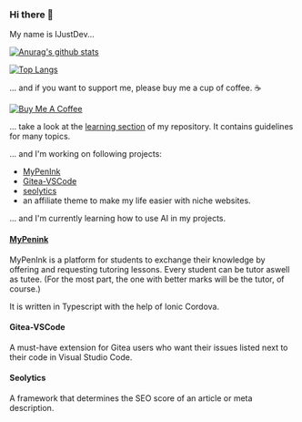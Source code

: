 ### Hi there 👋

My name is IJustDev...

[![Anurag's github stats](https://github-readme-stats.vercel.app/api?username=ijustdev&show_icons=true)](https://github.com/anuraghazra/github-readme-stats)

[![Top Langs](https://github-readme-stats.vercel.app/api/top-langs/?username=ijustdev&layout=compact)](https://github.com/anuraghazra/github-readme-stats)

... and if you want to support me, please buy me a cup of coffee. ☕

<a href="https://www.buymeacoffee.com/IJustDev" target="_blank"><img src="https://bmc-cdn.nyc3.digitaloceanspaces.com/BMC-button-images/custom_images/orange_img.png" alt="Buy Me A Coffee" style="height: auto !important;width: auto !important;" ></a>

... take a look at the [learning section](https://github.com/IJustDev/IJustDev/tree/master/learning) of my repository. It contains guidelines for many topics.

... and I'm working on following projects:
- [MyPenInk](#mypenink)
- [Gitea-VSCode](#gitea-vscode)
- [seolytics](#seolytics)
- an affiliate theme to make my life easier with niche websites.

... and I'm currently learning how to use AI in my projects.


#### [MyPenink][mypenink-app]
MyPenInk is a platform for students to exchange their knowledge by offering and requesting tutoring lessons. Every student can be tutor aswell as tutee. (For the most part, the one with better marks will be the tutor, of course.)

It is written in Typescript with the help of Ionic Cordova.

#### Gitea-VSCode
A must-have extension for Gitea users who want their issues listed next to their code in Visual Studio Code.

#### Seolytics
A framework that determines the SEO score of an article or meta description.

[mypenink-app]: https://play.google.com/store/apps/details?id=io.mypenink.starter

<!--
**IJustDev/IJustDev** is a ✨ _special_ ✨ repository because its `README.md` (this file) appears on your GitHub profile.

Here are some ideas to get you started:

- 🔭 I’m currently working on ...
- 🌱 I’m currently learning ...
- 👯 I’m looking to collaborate on ...
- 🤔 I’m looking for help with ...
- 💬 Ask me about ...
- 📫 How to reach me: ...
- 😄 Pronouns: ...
- ⚡ Fun fact: ...
-->
